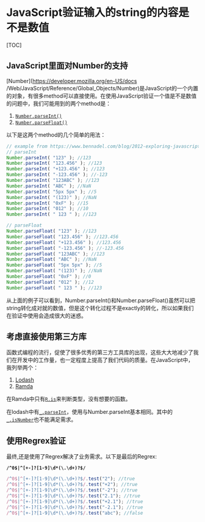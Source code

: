 # JavaScript验证输入的string的内容是不是数值

[TOC]

## JavaScript里面对Number的支持

[Number](https://developer.mozilla.org/en-US/docs
/Web/JavaScript/Reference/Global_Objects/Number)是JavaScript的一个内置的对象，有很多method可以直接使用。在使用JavaScript验证一个值是不是数值的问题中，我们可能用到的两个method是：

1. [`Number.parseInt()`](https://developer.mozilla.org/en-US/docs/Web/JavaScript/Reference/Global_Objects/Number/parseInt)
2. [`Number.parseFloat()`](https://developer.mozilla.org/en-US/docs/Web/JavaScript/Reference/Global_Objects/Number/parseFloat)

以下是这两个method的几个简单的用法：

```javascript
// example from https://www.bennadel.com/blog/2012-exploring-javascript-s-parseint-and-parsefloat-functions.htm
// parseInt
Number.parseInt( "123" ); //123
Number.parseInt( "123.456" ); //123
Number.parseInt( "+123.456" ); //123
Number.parseInt( "-123.456" ); //-123
Number.parseInt( "123ABC" ); //123
Number.parseInt( "ABC" ); //NaN
Number.parseInt( "5px 5px" ); //5
Number.parseInt( "(123)" ); //NaN
Number.parseInt( "0xF" ); //15
Number.parseInt( "012" ); //10
Number.parseInt( " 123 " ); //123

// parseFloat
Number.parseFloat( "123" ); //123
Number.parseFloat( "123.456" ); //123.456
Number.parseFloat( "+123.456" ); //123.456
Number.parseFloat( "-123.456" ); //-123.456
Number.parseFloat( "123ABC" ); //123
Number.parseFloat( "ABC" ); //NaN
Number.parseFloat( "5px 5px" ); //5
Number.parseFloat( "(123)" ); //NaN
Number.parseFloat( "0xF" ); //0
Number.parseFloat( "012" ); //12
Number.parseFloat( " 123 " ); //123
```

从上面的例子可以看到，Number.parseInt()和Number.parseFloat()虽然可以把string转化成对就的数值，但是这个转化过程不是exactly的转化，所以如果我们在验证中使用会造成很大的迷惑。

## 考虑直接使用第三方库

函数式编程的流行，促使了很多优秀的第三方工具库的出现，这些大大地减少了我们在开发中的工作量，也一定程度上提高了我们代码的质量。在JavaScript中，我列举两个：

1. [Lodash](https://lodash.com/)
2. [Ramda](http://ramdajs.com/)

在Ramda中只有[`R.is`](http://ramdajs.com/docs/#is)来判断类型，没有想要的函数。

在lodash中有[`_.parseInt`](https://lodash.com/docs/4.17.4#parseInt)，使用与Number.parseInt基本相同。其中的[`_.isNumber`](https://lodash.com/docs/4.17.4#isNumber)也不能满足需求。

## 使用Regrex验证

最终,还是使用了Regrex解决了业务需求。以下是最后的Regrex:

**`/^0$|^[+-]?[1-9]\d*(\.\d+)?$/`**

```javascript
/^0$|^[+-]?[1-9]\d*(\.\d+)?$/.test("2"); //true
/^0$|^[+-]?[1-9]\d*(\.\d+)?$/.test("+2"); //true
/^0$|^[+-]?[1-9]\d*(\.\d+)?$/.test("-2"); //true
/^0$|^[+-]?[1-9]\d*(\.\d+)?$/.test("2.1"); //true
/^0$|^[+-]?[1-9]\d*(\.\d+)?$/.test("+2.1"); //true
/^0$|^[+-]?[1-9]\d*(\.\d+)?$/.test("-2.1"); //true
/^0$|^[+-]?[1-9]\d*(\.\d+)?$/.test("abc"); //false
```
